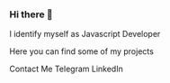 ### Hi there 👋

I identify myself as Javascript Developer

Here you can find some of my projects

Contact Me
Telegram
LinkedIn

